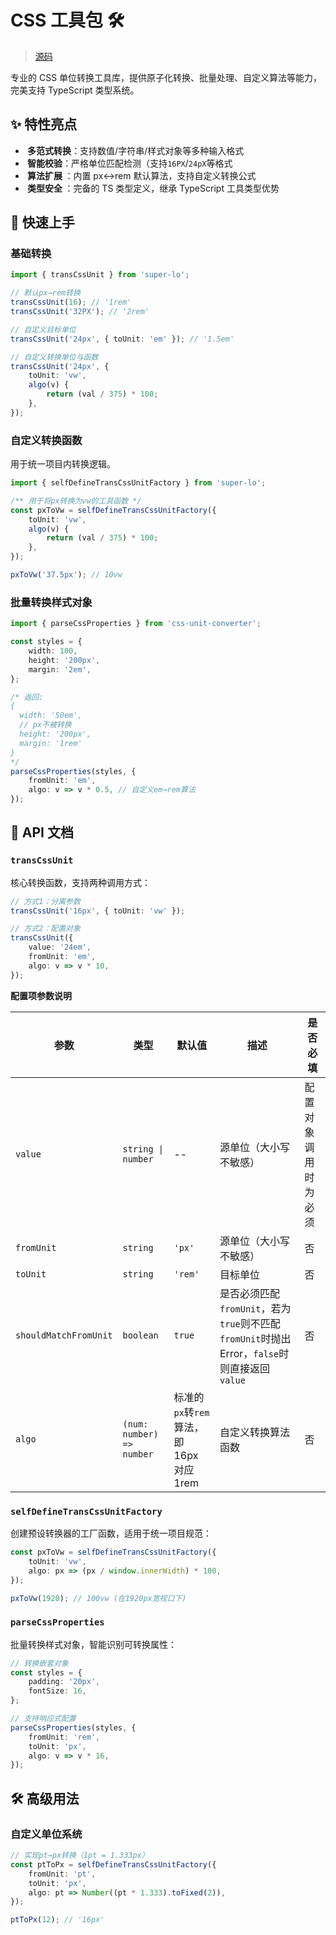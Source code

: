 # CSS 工具包 🛠️

> [源码]('../../../../src/trans-css-unit.ts')

专业的 CSS 单位转换工具库，提供原子化转换、批量处理、自定义算法等能力，完美支持 TypeScript 类型系统。

## ✨ 特性亮点

-   ​**​ 多范式转换 ​**​：支持数值/字符串/样式对象等多种输入格式
-   ​**​ 智能校验 ​**​：严格单位匹配检测（支持`16PX`/`24pX`等格式
-   ​**​ 算法扩展 ​**​：内置 px↔rem 默认算法，支持自定义转换公式
-   ​**​ 类型安全 ​**​：完备的 TS 类型定义，继承 TypeScript 工具类型优势

## 🚀 快速上手

### 基础转换

```ts
import { transCssUnit } from 'super-lo';

// 默认px→rem转换
transCssUnit(16); // '1rem'
transCssUnit('32PX'); // '2rem'

// 自定义目标单位
transCssUnit('24px', { toUnit: 'em' }); // '1.5em'

// 自定义转换单位与函数
transCssUnit('24px', {
    toUnit: 'vw',
    algo(v) {
        return (val / 375) * 100;
    },
});
```

### 自定义转换函数

用于统一项目内转换逻辑。

```ts
import { selfDefineTransCssUnitFactory } from 'super-lo';

/** 用于将px转换为vw的工具函数 */
const pxToVw = selfDefineTransCssUnitFactory({
    toUnit: 'vw',
    algo(v) {
        return (val / 375) * 100;
    },
});

pxToVw('37.5px'); // 10vw
```

### 批量转换样式对象

```ts
import { parseCssProperties } from 'css-unit-converter';

const styles = {
    width: 100,
    height: '200px',
    margin: '2em',
};

/* 返回:
{
  width: '50em',
  // px不被转换
  height: '200px', 
  margin: '1rem'
}
*/
parseCssProperties(styles, {
    fromUnit: 'em',
    algo: v => v * 0.5, // 自定义em→rem算法
});
```

## 🔧 API 文档

### `transCssUnit`

核心转换函数，支持两种调用方式：

```ts
// 方式1：分离参数
transCssUnit('16px', { toUnit: 'vw' });

// 方式2：配置对象
transCssUnit({
    value: '24em',
    fromUnit: 'em',
    algo: v => v * 10,
});
```

**配置项参数说明**

| 参数 | 类型 | 默认值 | 描述 | 是否必填 |
| --- | --- | --- | --- | --- |
| `value` | `string \| number` | -- | 源单位（大小写不敏感） | 配置对象调用时为必须 |
| `fromUnit` | `string` | `'px'` | 源单位（大小写不敏感） | 否 |
| `toUnit` | `string` | `'rem'` | 目标单位 | 否 |
| `shouldMatchFromUnit` | `boolean` | `true` | 是否必须匹配`fromUnit`，若为`true`则不匹配`fromUnit`时抛出 Error，`false`时则直接返回`value` | 否 |
| `algo` | `(num: number) => number` | 标准的`px`转`rem`算法，即 16px 对应 1rem | 自定义转换算法函数 | 否 |

### `selfDefineTransCssUnitFactory`

创建预设转换器的工厂函数，适用于统一项目规范：

```ts
const pxToVw = selfDefineTransCssUnitFactory({
    toUnit: 'vw',
    algo: px => (px / window.innerWidth) * 100,
});

pxToVw(1920); // 100vw (在1920px宽视口下)
```

### `parseCssProperties`

批量转换样式对象，智能识别可转换属性：

```typescript
// 转换嵌套对象
const styles = {
    padding: '20px',
    fontSize: 16,
};

// 支持响应式配置
parseCssProperties(styles, {
    fromUnit: 'rem',
    toUnit: 'px',
    algo: v => v * 16,
});
```

## 🛠️ 高级用法

### 自定义单位系统

```ts
// 实现pt→px转换（1pt = 1.333px）
const ptToPx = selfDefineTransCssUnitFactory({
    fromUnit: 'pt',
    toUnit: 'px',
    algo: pt => Number((pt * 1.333).toFixed(2)),
});

ptToPx(12); // '16px'
```
